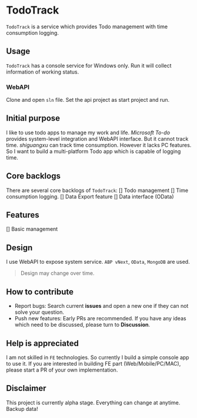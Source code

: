 # TodoTrack
`TodoTrack` is a service which provides Todo management with time consumption logging.

## Usage
`TodoTrack` has a console service for Windows only. Run it will collect information of working status.

### WebAPI
Clone and open `sln` file. Set the api project as start project and run.

## Initial purpose
I like to use todo apps to manage my work and life. *Microsoft To-do* provides system-level integration and WebAPI interface. But it cannot track time. *shiguangxu* can track time consumption. However it lacks PC features. So I want to build a multi-platform Todo app which is capable of logging time.

## Core backlogs
There are several core backlogs of `TodoTrack`:
[] Todo management
[] Time consumption logging.
[] Data Export feature
[] Data interface (OData)

## Features
[] Basic management

## Design
I use WebAPI to expose system service. `ABP vNext`, `OData`, `MongoDB` are used.

> Design may change over time.

## How to contribute
- Report bugs: Search current **issues** and open a new one if they can not solve your question.
- Push new features: Early PRs are recommended. If you have any ideas which need to be discussed, please turn to **Discussion**.

## **Help is appreciated**
I am not skilled in `FE` technologies. So currently I build a simple console app to use it. If you are interested in building FE part (Web/Mobile/PC/MAC), please start a PR of your own implementation. 

## Disclaimer
This project is currently alpha stage. Everything can change at anytime. Backup data!